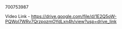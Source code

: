 700753987

Video Link - https://drive.google.com/file/d/1E2Q5oW-PQWoI7WRv7QrzpozmOYdLxn4h/view?usp=drive_link
